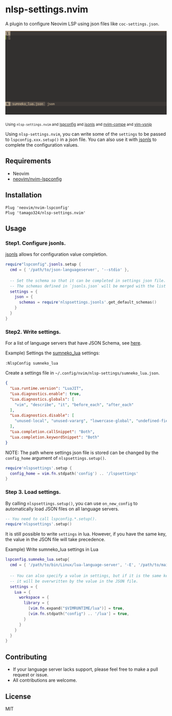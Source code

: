 # nlsp-settings.nvim

A plugin to configure Neovim LSP using json files like `coc-settings.json`.

  <img src="https://github.com/tamago324/images/blob/master/nlsp-settings.nvim/sumneko_lua_completion.gif" alt="sumneko_lua_completion.gif" width="600" style=""/>

<sub>Using `nlsp-settings.nvim` and [lspconfig](https://github.com/neovim/nvim-lspconfig/) and [jsonls](https://github.com/vscode-langservers/vscode-json-languageserver/) and [nvim-compe](https://github.com/hrsh7th/nvim-compe/) and [vim-vsnip](https://github.com/hrsh7th/vim-vsnip/)</sub>


Using `nlsp-settings.nvim`, you can write some of the `settings` to be passed to `lspconfig.xxx.setup()` in a json file.
You can also use it with [jsonls](https://github.com/vscode-langservers/vscode-json-languageserver) to complete the configuration values.



## Requirements

* Neovim
* [neovim/nvim-lspconfig](https://github.com/neovim/nvim-lspconfig/)



## Installation

```vim
Plug 'neovim/nvim-lspconfig'
Plug 'tamago324/nlsp-settings.nvim'
```


## Usage


### Step1. Configure jsonls.

[jsonls](https://github.com/vscode-langservers/vscode-json-languageserver) allows for configuration value completion.  

```lua
require"lspconfig".jsonls.setup {
  cmd = { '/path/to/json-languageserver', '--stdio' },

  -- Set the schema so that it can be completed in settings json file.
  -- The schemas defined in `jsonls.json` will be merged with the list configured here.
  settings = {
    json = {
      schemas = require'nlspsettings.jsonls'.get_default_schemas()
    }
  }
}
```


### Step2. Write settings.

For a list of language servers that have JSON Schema, see [here](schemas/README.md).

Example) Settings the [sumneko_lua](https://github.com/sumneko/lua-language-server) settings:

`:NlspConfig sumneko_lua`

Create a settings file in `~/.config/nvim/nlsp-settings/sumneko_lua.json`.

```json
{
  "Lua.runtime.version": "LuaJIT",
  "Lua.diagnostics.enable": true,
  "Lua.diagnostics.globals": [
    "vim", "describe", "it", "before_each", "after_each"
  ],
  "Lua.diagnostics.disable": [
    "unused-local", "unused-vararg", "lowercase-global", "undefined-field"
  ],
  "Lua.completion.callSnippet": "Both",
  "Lua.completion.keywordSnippet": "Both"
}
```

NOTE: The path where settings json file is stored can be changed by the `config_home` argument of `nlspsettings.setup()`.


```lua
require'nlspsettings'.setup {
  config_home = vim.fn.stdpath('config') .. '/lspsettings'
}
```


### Step 3. Load settings.

By calling `nlspsettings.setup()`, you can use `on_new_config` to automatically load JSON files on all language servers.

```lua
-- You need to call lspconfig.*.setup().
require'nlspsettings'.setup()
```


It is still possible to write `settings` in lua.
However, if you have the same key, the value in the JSON file will take precedence.

Example) Write sumneko_lua settings in Lua

```lua
lspconfig.sumneko_lua.setup{
  cmd = { '/path/to/bin/Linux/lua-language-server', '-E', '/path/to/main.lua', },

  -- You can also specify a value in settings, but if it is the same key,
  -- it will be overwritten by the value in the JSON file.
  settings = {
    Lua = {
      workspace = {
        library = {
          [vim.fn.expand("$VIMRUNTIME/lua")] = true,
          [vim.fn.stdpath("config") .. '/lua'] = true,
        }
      }
    }
  }
}
```


## Contributing

* If your language server lacks support, please feel free to make a pull request or issue.
* All contributions are welcome.


## License

MIT
